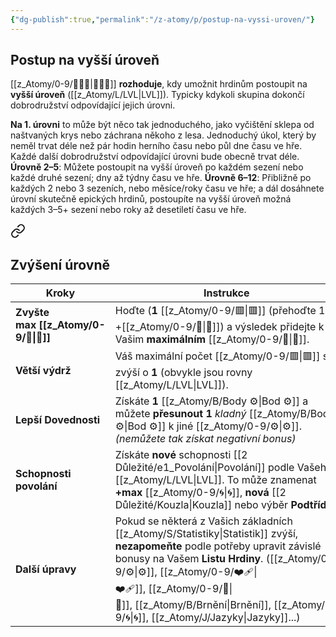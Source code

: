 ```yaml
---
{"dg-publish":true,"permalink":"/z-atomy/p/postup-na-vyssi-uroven/"}
---
```


## Postup na vyšší úroveň
[[z_Atomy/0-9/🧙🏼‍♂️\|🧙🏼‍♂️]] **rozhoduje**, kdy umožnit hrdinům postoupit na **vyšší úroveň** ([[z_Atomy/L/LVL\|LVL]]). Typicky kdykoli skupina dokončí dobrodružství odpovídající jejich úrovni. 

**Na 1. úrovni** to může být něco tak jednoduchého, jako vyčištění sklepa od naštvaných krys nebo záchrana někoho z lesa. Jednoduchý úkol, který by neměl trvat déle než pár hodin herního času nebo půl dne času ve hře. Každé další dobrodružství odpovídající úrovni bude obecně trvat déle.
**Úrovně 2–5**: Můžete postoupit na vyšší úroveň po každém sezení nebo každé druhé sezení; dny až týdny času ve hře. 
**Úrovně 6–12**: Přibližně po každých 2 nebo 3 sezeních, nebo měsíce/roky času ve hře; a dál dosáhnete úrovní skutečně epických hrdinů, postoupíte na vyšší úroveň možná každých 3–5+ sezení nebo roky až desetiletí času ve hře.


<div class="transclusion internal-embed is-loaded"><a class="markdown-embed-link" href="/2-dulezite/z-zvyseni-urovne/" aria-label="Open link"><svg xmlns="http://www.w3.org/2000/svg" width="24" height="24" viewBox="0 0 24 24" fill="none" stroke="currentColor" stroke-width="2" stroke-linecap="round" stroke-linejoin="round" class="svg-icon lucide-link"><path d="M10 13a5 5 0 0 0 7.54.54l3-3a5 5 0 0 0-7.07-7.07l-1.72 1.71"></path><path d="M14 11a5 5 0 0 0-7.54-.54l-3 3a5 5 0 0 0 7.07 7.07l1.71-1.71"></path></svg></a><div class="markdown-embed">




## Zvýšení úrovně

| Kroky                   | Instrukce                                                                                                                                                                                                            |
| ----------------------- | -------------------------------------------------------------------------------------------------------------------------------------------------------------------------------------------------------------------- |
| **Zvyšte max [[z_Atomy/0-9/💖\|💖]]**   | Hoďte (**1** [[z_Atomy/0-9/🟥\|🟥]] (přehoďte 1) +[[z_Atomy/0-9/💪\|💪]]) a výsledek přidejte k Vašim **maximálním** [[z_Atomy/0-9/💖\|💖]].                                                                                                                         |
| **Větší výdrž**         | Váš maximální počet [[z_Atomy/0-9/🟥\|🟥]] se zvýší o **1** (obvykle jsou rovny [[z_Atomy/L/LVL\|LVL]]).                                                                                                                                            |
| **Lepší Dovednosti**    | Získáte **1** [[z_Atomy/B/Body ⚙️\|Bod ⚙️]] a můžete **přesunout** **1** *kladný* [[z_Atomy/B/Body ⚙️\|Bod ⚙️]]  k jiné [[z_Atomy/0-9/⚙️\|⚙️]]. *(nemůžete tak získat negativní bonus)*                                                                  |
| **Schopnosti povolání** | Získáte **nové** schopnosti [[2 Důležité/e1_Povolání\|Povolání]] podle Vašeho [[z_Atomy/L/LVL\|LVL]]. To může znamenat **+max** [[z_Atomy/0-9/🌀\|🌀]], **nová** [[2 Důležité/Kouzla\|Kouzla]] nebo výběr **Podtřídy**!                                                           |
| **Další úpravy**        | Pokud se některá z Vašich základních [[z_Atomy/S/Statistiky\|Statistik]] zvýší, **nezapomeňte** podle potřeby upravit závislé bonusy na Vašem **Listu Hrdiny**. ([[z_Atomy/0-9/⚙️\|⚙️]], [[z_Atomy/0-9/❤️‍🩹\|❤️‍🩹]], [[z_Atomy/0-9/🏁\|🏁]], [[z_Atomy/B/Brnění\|Brnění]], [[z_Atomy/0-9/🌀\|🌀]], [[z_Atomy/J/Jazyky\|Jazyky]]...) |


</div></div>
